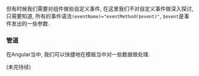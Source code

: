 但有时候我们需要对组件做些自定义事件, 在这里我们不对自定义事件做深入探讨, 只需要知道, 所有的事件语法`(eventName)="eventMethod($event)"`, `$event`是事件发出的一些参数.

### 管道
在Angular当中, 我们可以快捷地在模板当中对一些数据做处理.

(未完待续)